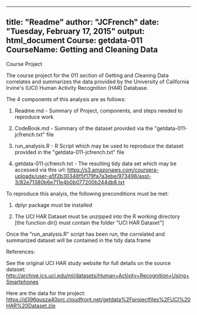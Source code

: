 ---
title: "Readme"
author: "JCFrench"
date: "Tuesday, February 17, 2015"
output: html_document
Course: getdata-011
CourseName: Getting and Cleaning Data
----

Course Project

The course project for the 011 section of Getting and Cleaning Data correlates and summarizes the data provided by the University of California Irvine's (UCI) Human Activity Recognition (HAR) Database. 

The 4 components of this analysis are as follows:

1) Readme.md - Summary of Project, components, and steps needed to reproduce work

2) CodeBook.md - Summary of the dataset provided via the "getdata-011-jcfrench.txt" file

3) run_analysis.R - R Script which may be used to reproduce the dataset provided in the "getdata-011-jcfrench.txt" file

4) getdata-011-jcfrench.txt - The resulting tidy data set which may be accessed via this url: https://s3.amazonaws.com/coursera-uploads/user-a5f2b30348f5f179fa7a3ebe/973498/asst-3/82e71380b6e711e4b0b077200b244db8.txt

To reproduce this analyis, the following preconditions must be met:

1) dplyr package must be installed

2) The UCI HAR Dataset must be unzipped into the R working directory [the function dir() must contain the folder "UCI HAR Dataset"]

Once the "run_analysis.R" script has been run, the correlated and summarized dataset will be contained in the tidy data.frame

References:

See the original UCI HAR study website for full details on the source dataset:
http://archive.ics.uci.edu/ml/datasets/Human+Activity+Recognition+Using+Smartphones 

Here are the data for the project: 
https://d396qusza40orc.cloudfront.net/getdata%2Fprojectfiles%2FUCI%20HAR%20Dataset.zip 
